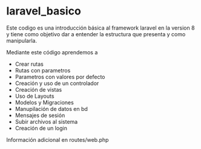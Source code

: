 # laravel_basico
Este codigo es una introducción básica al framework laravel en la version 8 y tiene como objetivo dar a entender la estructura que presenta y como manipularla.

Mediante este código aprendemos a 

<ul>
	<li>Crear rutas</li>
	<li>Rutas con parametros</li>
	<li>Parametros con valores por defecto</li>
	<li>Creación y uso de un controlador</li>
	<li>Creación de vistas</li>
	<li>Uso de Layouts</li>
	<li>Modelos y Migraciones</li>
	<li>Manupilación de datos en bd</li>
	<li>Mensajes de sesión</li>
	<li>Subir archivos al sistema</li>
	<li>Creación de un login</li>
</ul>

Información adicional en routes/web.php
